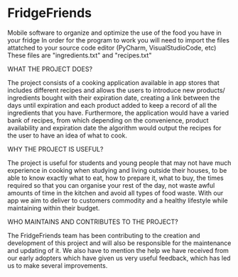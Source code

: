 # FridgeFriends
Mobile software to organize and optimize the use of the food you have in your fridge 
In order for the program to work you will need to import the files attatched to your source code editor (PyCharm, VisualStudioCode, etc)
These files are "ingredients.txt" and "recipes.txt"

WHAT THE PROJECT DOES?

The project consists of a cooking application available in app stores that includes different recipes and allows the users to introduce new products/ ingredients bought with their expiration date, creating a link between the days until expiration and each product added to keep a record of all the ingredients that you have. Furthermore, the application would have a varied bank of recipes, from which depending on the convenience, product availability and expiration date the algorithm would output the recipes for the user to have an idea of what to cook.

WHY THE PROJECT IS USEFUL?

The project is useful for students and young people that may not have much experience in cooking when studying and living outside their houses, to be able to know exactly what to eat, how to prepare it, what to buy, the times required so that you can organise your rest of the day, not waste awful amounts of time in the kitchen and avoid all types of food waste. With our app we aim to deliver to customers commodity and a healthy lifestyle while maintaining within their budget. 

WHO MAINTAINS AND CONTRIBUTES TO THE PROJECT?

The FridgeFriends team has been contributing to the creation and development of this project and will also be responsible for the maintenance and updating of it. We also have to mention the help we have received from our early adopters which have given us very useful feedback, which has led us to make several improvements. 
